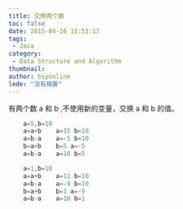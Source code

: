```yaml
---
title: 交换两个数
toc: false
date: 2015-04-16 15:53:17
tags:
 - Java
category: 
 - Data Structure and Algorithm
thumbnail: 
author: bsyonline
lede: "没有摘要"
---
```

有两个数 a 和 b ,不使用新的变量，交换 a 和 b 的值。
<!--more-->
```java
	a=5,b=10
	a=a+b    a=15 b=10
	a=b-a    a=-5 b=10
	b=a+b    b=5 a=-5
	a=b-a    a=10 b=5
```

```java
	a=1,b=10
	a=a+b    a=11 b=10
	a=b-a    a=-9 b=10
	b=a+b    b=1 a=-9
	a=b-a    a=10 b=1
```
